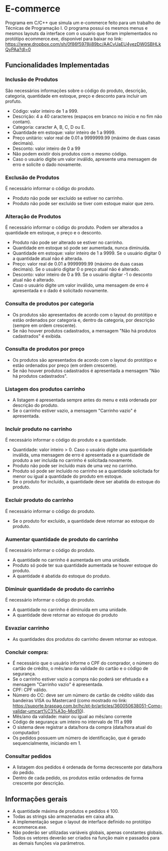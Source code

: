 # E-commerce
Programa em C/C++ que simula um e-commerce feito para um trabalho de Técnicas de Programação I. O programa possui os mesmos menus e mesmos layouts da interface com o usuário que foram implementados no protótipo ecommerce.exe, disponível 	para 	baixar 	no 	link: https://www.dropbox.com/sh/0f86f5978ji89bc/AACvUaEU4yezDW0SBHLkQyPAa?dl=0

## Funcionalidades Implementadas
### Inclusão de Produtos
  São necessários informações sobre o código do produto, descrição, categoria, quantidade em estoque, preço e desconto para incluir um profuto.
-	Código: valor inteiro de 1 a 999. 
-	Descrição: 4 a 40 caracteres (espaços em branco no início e no fim não contam). 
-	Categoria: caracter A, B, C, D ou E. 
-	Quantidade em estoque: valor inteiro de 1 a 9999. 
-	Preço unitário: valor real de 0.01 a 9999999.99 (máximo de duas casas decimais). 
-	Desconto: valor inteiro de 0 a 99 
-	Não podem existir dois produtos com o mesmo código. 
-	Caso o usuário digite um valor inválido, apresente uma mensagem de erro e solicite o dado novamente.
  
### Exclusão de Produtos
  É necessário informar o código do produto.
- Produto não pode ser excluído se estiver no carrinho. 
- Produto não pode ser excluído se tiver com estoque maior que zero. 

### Alteração de Produtos
  É necessário informar o código do produto. Podem ser alterados a quantidade em estoque, o preço e o desconto.
-	Produto não pode ser alterado se estiver no carrinho. 
-	Quantidade em estoque só pode ser aumentada, nunca diminuída. 
-	Quantidade em estoque: valor inteiro de 1 a 9999. Se o usuário digitar 0 a quantidade atual não é alterada. 
-	Preço: valor real de 0.01 a 9999999.99 (máximo de duas casas decimais). Se o usuário digitar 0 o preço atual não é alterado. 
-	Desconto: valor inteiro de 0 a 99. Se o usuário digitar -1 o desconto atual não é alterado. 
-	Caso o usuário digite um valor inválido, uma mensagem de erro é apresentada e o dado é solicitado novamente.

### Consulta de produtos por categoria 
-	Os produtos são apresentados de acordo com o layout do protótipo e estão ordenados por categoria e, dentro da categoria, por descrição (sempre em ordem crescente). 
-	Se não houver produtos cadastrados, a mensagem "Não há produtos cadastrados" é exibida.

### Consulta de produtos por preço 
-	Os produtos são apresentados de acordo com o layout do protótipo e estão ordenados por preço (em ordem crescente). 
-	Se não houver produtos cadastrados é apresentada a mensagem "Não há produtos cadastrados".
  
### Listagem dos produtos carrinho 
-	A listagem é apresentada sempre antes do menu e está ordenada por descrição do produto. 
-	Se o carrinho estiver vazio, a mensagem "Carrinho vazio" é apresentada. 

### Incluir produto no carrinho
  É necessário informar o código do produto e a quantidade. 
-	Quantidade: valor inteiro > 0. Caso o usuário digite uma quantidade inválida, uma mensagem de erro é apresentada e a quantidade de produto a ser incluída no carrinho é solicitada novamente. 
-	Produto não pode ser incluído mais de uma vez no carrinho. 
-	Produto só pode ser incluído no carrinho se a quantidade solicitada for menor ou igual a quantidade do produto em estoque. 
-	Se o produto for incluído, a quantidade deve ser abatida do estoque do produto. 

### Excluir produto do carrinho
  É necessário informar o código do produto. 
- Se o produto for excluído, a quantidade deve retornar ao estoque do produto.
  
### Aumentar quantidade de produto do carrinho
  É necessário informar o código do produto. 
-	A quantidade no carrinho é aumentada em uma unidade. 
-	Produto só pode ter sua quantidade aumentada se houver estoque do produto. 
-	A quantidade é abatida do estoque do produto. 

### Diminuir quantidade de produto do carrinho
  É necessário informar o código do produto. 
-	A quantidade no carrinho é diminuída em uma unidade.
-	A quantidade deve retornar ao estoque do produto 

### Esvaziar carrinho 
- As quantidades dos produtos do carrinho devem retornar ao estoque.
  
### Concluir compra:
  - É necessário que o usuário informe o CPF do comprador, o número do cartão de crédito, o mês/ano da validade do cartão e o código de segurança. 
-	Se o carrinho estiver vazio a compra não poderá ser efetuada e a mensagem "Carrinho vazio" é apresentada. 
-	CPF: CPF válido. 
-	Número do CC: deve ser um número de cartão de crédito válido das bandeiras VISA ou Mastercard 	(como mostrado no link: 
https://suporte.braspag.com.br/hc/pt-br/articles/360050638051-Como-validar-umcart%C3%A3o-Mod10). 
-	Mês/ano da validade:  maior ou igual ao mês/ano corrente 
-	Código de segurança: um inteiro no intervalo de 111 a 999 
-	O sistema deve registrar a data/hora da compra (data/hora atual do computador) 
-	Os pedidos possuem um número de identificação, que é gerado sequencialmente, iniciando em 1. 

### Consultar pedidos 
-	A listagem dos pedidos é ordenada de forma decrescente por data/hora do pedido. 
-	Dentro de cada pedido, os produtos estão ordenados de forma crescente por descrição. 

## Informações gerais 
-	A quantidade máxima de produtos e pedidos é 100. 
-	Todas as strings são armazenadas em caixa alta. 
-	A implementação segue o layout de interface definido no protótipo ecommerce.exe. 
-	Não poderão ser utilizadas variáveis globais, apenas constantes globais.  Todos os vetores deverão ser criados na função main e passados para as demais funções via parâmetros. 


